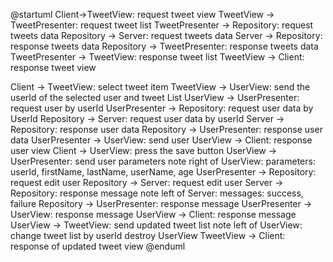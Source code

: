 @startuml
Client->TweetView: request tweet view
TweetView -> TweetPresenter: request tweet list
TweetPresenter -> Repository: request tweets data
Repository -> Server: request tweets data
Server -> Repository: response tweets data
Repository -> TweetPresenter: response tweets data
TweetPresenter -> TweetView: response tweet list
TweetView -> Client: response tweet view

Client -> TweetView: select tweet item
TweetView -> UserView: send the userId of the selected user and tweet List
UserView -> UserPresenter: request user by userId
UserPresenter -> Repository: request user data by UserId
Repository -> Server: request user data by userId
Server -> Repository: response user data
Repository -> UserPresenter: response user data
UserPresenter -> UserView: send user
UserView -> Client: response user view
Client -> UserView: press the save button
UserView -> UserPresenter: send user parameters
note right of UserView: parameters: userId, firstName, lastName, userName, age
UserPresenter -> Repository: request edit user
Repository -> Server: request edit user
Server -> Repository: response message
note left of Server: messages: success, failure
Repository -> UserPresenter: response message
UserPresenter -> UserView: response message
UserView -> Client: response message
UserView -> TweetView: send updated tweet list
note left of UserView: change tweet list by userId
destroy UserView
TweetView -> Client: response of updated tweet view
@enduml
